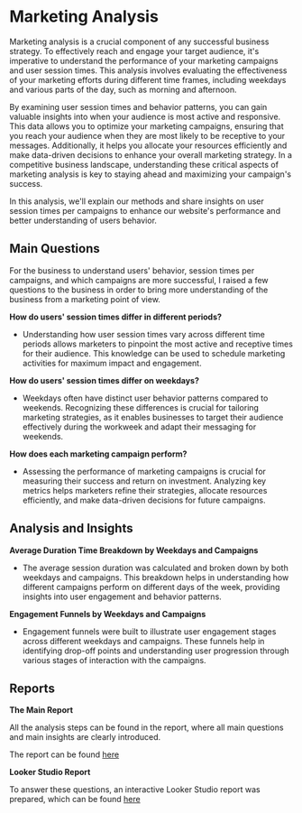 # Marketing Analysis 

Marketing analysis is a crucial component of any successful business strategy. To effectively reach and engage your target audience, it's imperative to understand the performance of your marketing campaigns and user session times. This analysis involves evaluating the effectiveness of your marketing efforts during different time frames, including weekdays and various parts of the day, such as morning and afternoon.

By examining user session times and behavior patterns, you can gain valuable insights into when your audience is most active and responsive. This data allows you to optimize your marketing campaigns, ensuring that you reach your audience when they are most likely to be receptive to your messages. Additionally, it helps you allocate your resources efficiently and make data-driven decisions to enhance your overall marketing strategy. In a competitive business landscape, understanding these critical aspects of marketing analysis is key to staying ahead and maximizing your campaign's success.

In this analysis, we'll explain our methods and share insights on user session times per campaigns to enhance our website's performance and better understanding of users behavior.
## Main Questions 

For the business to understand users' behavior, session times per campaigns, and which campaigns are more successful, I raised a few questions to the business in order to bring more understanding of the business from a marketing point of view.

**How do users' session times differ in different periods?**
  - Understanding how user session times vary across different time periods allows marketers to pinpoint the most active and receptive times for their audience. This knowledge can be used to schedule marketing activities for maximum impact and engagement.

**How do users' session times differ on weekdays?**
  - Weekdays often have distinct user behavior patterns compared to weekends. Recognizing these differences is crucial for tailoring marketing strategies, as it enables businesses to target their audience effectively during the workweek and adapt their messaging for weekends.

**How does each marketing campaign perform?**
  - Assessing the performance of marketing campaigns is crucial for measuring their success and return on investment. Analyzing key metrics helps marketers refine their strategies, allocate resources efficiently, and make data-driven decisions for future campaigns.

## Analysis and Insights

**Average Duration Time Breakdown by Weekdays and Campaigns**
  - The average session duration was calculated and broken down by both weekdays and campaigns. This breakdown helps in understanding how different campaigns perform on different days of the week, providing insights into user engagement and behavior patterns.

**Engagement Funnels by Weekdays and Campaigns**
  - Engagement funnels were built to illustrate user engagement stages across different weekdays and campaigns. These funnels help in identifying drop-off points and understanding user progression through various stages of interaction with the campaigns.

## Reports 

**The Main Report**

  All the analysis steps can be found in the report, where all main questions and main insights are clearly introduced.

  The report can be found [here](https://)

**Looker Studio Report**

  To answer these questions, an interactive Looker Studio report was prepared, which can be found [here](https://)



